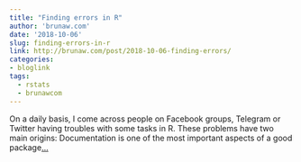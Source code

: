 ```yaml
---
title: "Finding errors in R"
author: 'brunaw.com'
date: '2018-10-06'
slug: finding-errors-in-r
link: http://brunaw.com/post/2018-10-06-finding-errors/
categories:
- bloglink
tags:
  - rstats
  - brunawcom
---
```


On a daily basis, I come across people on Facebook groups, Telegram or Twitter having troubles with some tasks in R. These problems have two main origins: Documentation is one of the most important aspects of a good package[... <i class="fas fa-external-link-alt"></i>](http://brunaw.com/post/2018-10-06-finding-errors/)

